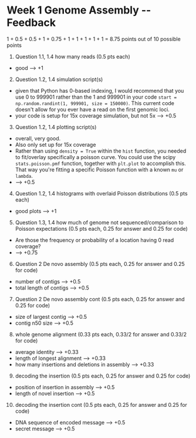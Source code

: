 # Week 1 Genome Assembly -- Feedback

1 + 0.5 + 0.5 + 1 + 0.75 + 1 + 1 + 1 + 1 + 1 = 8.75 points out of 10 possible points

1. Question 1.1, 1.4 how many reads (0.5 pts each)

  * good --> +1

2. Question 1.2, 1.4 simulation script(s)

  * given that Python has 0-based indexing, I would recommend that you use 0 to 999901 rather than the 1 and 999901 in your code `start = np.random.randint(1, 999901, size = 150000)`. This current code doesn't allow for you ever have a read on the first genomic loci.
  * your code is setup for 15x coverage simulation, but not 5x --> +0.5


3. Question 1.2, 1.4 plotting script(s)
  * overall, very good.
  * Also only set up for 15x coverage
  * Rather than using `density = True` within the `hist` function, you needed to fit/overlay specifically a poisson curve. You could use the scipy `stats.poisson.pmf` function, together with `plt.plot` to accomplish this. That way you're fitting a specific Poisson function with a known `mu` or `lambda`.
  * --> +0.5

4. Question 1.2, 1.4 histograms with overlaid Poisson distributions (0.5 pts each)

  * good plots --> +1

5. Question 1.3, 1.4 how much of genome not sequenced/comparison to Poisson expectations (0.5 pts each, 0.25 for answer and 0.25 for code)

  * Are those the frequency or probability of a location having 0 read coverage?
  * --> +0.75

6. Question 2 De novo assembly (0.5 pts each, 0.25 for answer and 0.25 for code)

  * number of contigs --> +0.5
  * total length of contigs --> +0.5

7. Question 2 De novo assembly cont (0.5 pts each, 0.25 for answer and 0.25 for code)

  * size of largest contig --> +0.5
  * contig n50 size --> +0.5

8. whole genome alignment (0.33 pts each, 0.33/2 for answer and 0.33/2 for code)

  * average identity --> +0.33
  * length of longest alignment --> +0.33
  * how many insertions and deletions in assembly --> +0.33

9. decoding the insertion (0.5 pts each, 0.25 for answer and 0.25 for code)

  * position of insertion in assembly --> +0.5
  * length of novel insertion --> +0.5

10. decoding the insertion cont (0.5 pts each, 0.25 for answer and 0.25 for code)

  * DNA sequence of encoded message --> +0.5
  * secret message --> +0.5
